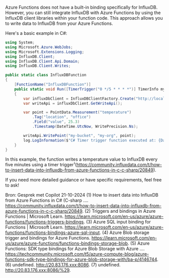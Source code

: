 Azure Functions does not have a built-in binding specifically for InfluxDB. However, you can still integrate InfluxDB with Azure Functions by using the InfluxDB client libraries within your function code. This approach allows you to write data to InfluxDB from your Azure Functions.

Here's a basic example in C#:

```csharp
using System;
using Microsoft.Azure.WebJobs;
using Microsoft.Extensions.Logging;
using InfluxDB.Client;
using InfluxDB.Client.Api.Domain;
using InfluxDB.Client.Writes;

public static class InfluxDBFunction
{
    [FunctionName("InfluxDBFunction")]
    public static void Run([TimerTrigger("0 */5 * * * *")] TimerInfo myTimer, ILogger log)
    {
        var influxDbClient = InfluxDBClientFactory.Create("http://localhost:8086", "my-token");
        var writeApi = influxDbClient.GetWriteApi();

        var point = PointData.Measurement("temperature")
            .Tag("location", "office")
            .Field("value", 25.3)
            .Timestamp(DateTime.UtcNow, WritePrecision.Ns);

        writeApi.WritePoint("my-bucket", "my-org", point);
        log.LogInformation($"C# Timer trigger function executed at: {DateTime.Now}");
    }
}
```

In this example, the function writes a temperature value to InfluxDB every five minutes using a timer trigger¹(https://community.influxdata.com/t/how-to-insert-data-into-influxdb-from-azure-functions-in-c-c-sharp/20849).

If you need more detailed guidance or have specific requirements, feel free to ask!

Bron: Gesprek met Copilot 21-10-2024
(1) How to insert data into InfluxDB from Azure Functions in C# (C-sharp .... https://community.influxdata.com/t/how-to-insert-data-into-influxdb-from-azure-functions-in-c-c-sharp/20849.
(2) Triggers and bindings in Azure Functions | Microsoft Learn. https://learn.microsoft.com/en-us/azure/azure-functions/functions-triggers-bindings.
(3) Azure SQL input binding for Functions | Microsoft Learn. https://learn.microsoft.com/en-us/azure/azure-functions/functions-bindings-azure-sql-input.
(4) Azure Blob storage trigger and bindings for Azure Functions. https://learn.microsoft.com/en-us/azure/azure-functions/functions-bindings-storage-blob.
(5) Azure Functions: SDK type bindings for Azure Blob Storage with Azure .... https://techcommunity.microsoft.com/t5/azure-compute-blog/azure-functions-sdk-type-bindings-for-azure-blob-storage-with/ba-p/4146744.
(6) undefined. http://20.83.176.xxx:8086.
(7) undefined. http://20.83.176.xxx:8086/%29.